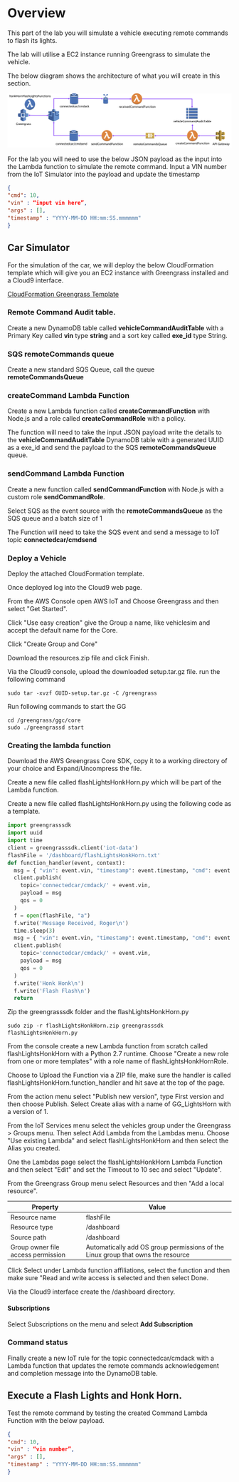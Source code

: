 # Overview
This part of the lab you will simulate a vehicle executing remote commands to flash its lights.

The lab will utilise a EC2 instance running Greengrass to simulate the vehicle.

The below diagram shows the architecture of what you will create in this section.

![Image of Remote Command Architecture](remotecommandarch.png)

For the lab you will need to use the below JSON payload as the input into the Lambda function to simulate the remote command. Input a VIN number from the IoT Simulator into the payload and update the timestamp

```json
{
"cmd": 10,
"vin" : “input vin here”,
"args" : [],
"timestamp" : "YYYY-MM-DD HH:mm:SS.mmmmmm"
}
```

## Car Simulator

For the simulation of the car, we will deploy the below CloudFormation template which will give you an EC2 instance with Greengrass installed and a Cloud9 interface.

[CloudFormation Greengrass Template](cfn-gg-vehicle.json)

### Remote Command Audit table.
Create a new DynamoDB table called **vehicleCommandAuditTable** with a Primary Key called **vin** type **string** and a sort key called **exe_id** type String.

### SQS remoteCommands queue
Create a new standard SQS Queue, call the queue **remoteCommandsQueue**

### createCommand Lambda Function
Create a new Lambda function called **createCommandFunction** with Node.js and a role called **createCommandRole** with a policy.

The function will need to take the input JSON payload write the details to the **vehicleCommandAuditTable** DynamoDB table with a generated UUID as a exe_id and send the payload to the SQS **remoteCommandsQueue** queue.

### sendCommand Lambda Function
Create a new function called **sendCommandFunction** with Node.js with a custom role **sendCommandRole**.

Select SQS as the event source with the **remoteCommandsQueue** as the SQS queue and a batch size of 1

The Function will need to take the SQS event and send a message to IoT topic **connectedcar/cmdsend**

### Deploy a Vehicle
Deploy the attached CloudFormation template.

Once deployed log into the Cloud9 web page.

From the AWS Console open AWS IoT and Choose Greengrass and then select "Get Started".

Click "Use easy creation" give the Group a name, like vehiclesim and accept the default name for the Core.

Click "Create Group and Core"

Download the resources.zip file and click Finish.

Via the Cloud9 console, upload the downloaded setup.tar.gz file.
run the following command

```
sudo tar -xvzf GUID-setup.tar.gz -C /greengrass
```
Run following commands to start the GG
```
cd /greengrass/ggc/core
sudo ./greengrassd start
```

### Creating the lambda function
Download the AWS Greengrass Core SDK, copy it to a working directory of your choice and Expand/Uncompress the file.

Create a new file called flashLightsHonkHorn.py which will be part of the Lambda function.

Create a new file called flashLightsHonkHorn.py using the following code as a template.

```python
import greengrasssdk
import uuid
import time
client = greengrasssdk.client('iot-data')
flashFile = '/dashboard/flashLightsHonkHorn.txt'
def function_handler(event, context):
  msg = { "vin": event.vin, "timestamp": event.timestamp, "cmd": event.cmd, "args": event.args, "exe_id": event.exe_id, "ack":0 }
  client.publish(
    topic='connectedcar/cmdack/' + event.vin,
    payload = msg
    qos = 0
  )
  f = open(flashFile, "a")
  f.write('Message Received, Roger\n')
  time.sleep(3)
  msg = { "vin": event.vin, "timestamp": event.timestamp, "cmd": event.cmd, "args": event.args, "exe_id": event.exe_id , "sta":0 }
  client.publish(
    topic='connectedcar/cmdack/' + event.vin,
    payload = msg
    qos = 0
  )
  f.write('Honk Honk\n')
  f.write('Flash Flash\n')
  return
```

Zip the greengrasssdk folder and the flashLightsHonkHorn.py
```
sudo zip -r flashLightsHonkHorn.zip greengrasssdk flashLightsHonkHorn.py
```
From the console create a new Lambda function from scratch called flashLightsHonkHorn with a Python 2.7 runtime. Choose "Create a new role from one or more templates" with a role name of flashLightsHonkHornRole.

Choose to Upload the Function via a ZIP file, make sure the handler is called flashLightsHonkHorn.function_handler and hit save at the top of the page.

From the action menu select "Publish new version", type First version and then choose Publish. Select Create alias with a name of GG_LightsHorn with a version of 1.

From the IoT Services menu select the vehicles group under the Greengrass > Groups menu. Then select Add Lambda from the Lambdas menu. Choose "Use existing Lambda" and select flashLightsHonkHorn and then select the Alias you created.

One the Lambdas page select the flashLightsHonkHorn Lambda Function and then select "Edit" and set the Timeout to 10 sec and select "Update".

From the Greengrass Group menu select Resources and then "Add a local resource".

| Property | Value |
| ----------- | ----------- |
| Resource name | flashFile |
| Resource type | /dashboard |
| Source path | /dashboard |
|  Group owner file access permission | Automatically add OS group permissions of the Linux group that owns the resource |

Click Select under Lambda function affiliations, select the function and then make sure "Read and write access is selected and then select Done.

Via the Cloud9 interface create the /dashboard directory.

#### Subscriptions

Select Subscriptions on the menu and select **Add Subscription**

### Command status

Finally create a new IoT rule for the topic connectedcar/cmdack with a Lambda function that updates the remote commands acknowledgement and completion message into the DynamoDB table.

## Execute a Flash Lights and Honk Horn.

Test the remote command by testing the created Command Lambda Function with the below payload.

```JSON
{
"cmd": 10,
"vin" : “vin number”,
"args" : [],
"timestamp" : "YYYY-MM-DD HH:mm:SS.mmmmmm"
}
```
